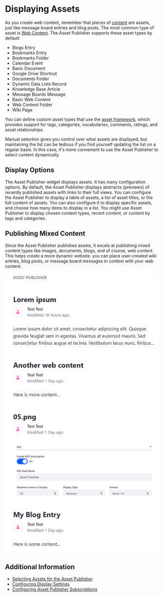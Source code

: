 # Displaying Assets

As you create web content, remember that pieces of [content](../../../content_authoring_and_management.md) are assets, just like message board entries and blog posts. The most common type of asset is [Web Content](../../../content-authoring-and-management/web-content/web-content-articles/adding-a-basic-web-content-article.md).
The Asset Publisher supports these asset types by default:

-   Blogs Entry
-   Bookmarks Entry
-   Bookmarks Folder
-   Calendar Event
-   Basic Document
-   Google Drive Shortcut
-   Documents Folder
-   Dynamic Data Lists Record
-   Knowledge Base Article
-   Message Boards Message
-   Basic Web Content
-   Web Content Folder
-   Wiki Page

You can define custom asset types that use the [asset framework](TODO), which provides support for tags, categories, vocabularies, comments, ratings, and asset relationships.

Manual selection gives you control over what assets are displayed, but maintaining the list can be tedious if you find yourself updating the list on a regular basis. In this case, it's more convenient to use the Asset Publisher to select content dynamically.

## Display Options

The Asset Publisher widget displays assets. It has many configuration options. By default, the Asset Publisher displays abstracts (previews) of recently published assets with links to their full views. You can configure the Asset Publisher to display a table of assets, a list of asset titles, or the full content of assets. You can also configure it to display specific assets, and choose how many items to display in a list. You might use Asset Publisher to display chosen content types, recent content, or content by tags and categories.

## Publishing Mixed Content

Since the Asset Publisher publishes assets, it excels at publishing mixed content types like images, documents, blogs, and of course, web content. This helps create a more dynamic website. you can place user-created wiki entries, blog posts, or message board messages in context with your web content.

![You can publish mixed content types with the Asset Publisher.](./displaying-assets-intro/images/01.png)

## Additional Information

-   [Selecting Assets for the Asset Publisher](./selecting-assets-for-the-asset-publisher.md)
-   [Configuring Display Settings](./configuring-display-settings.md)
-   [Configuring Asset Publisher Subscriptions](./configuring-asset-publisher-subscriptions.md)
